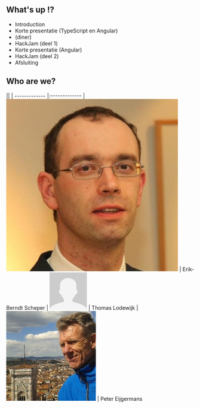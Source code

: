 ## What's up !?
- Introduction
- Korte presentatie (TypeScript en Angular)
- (diner)
- HackJam (deel 1)
- Korte presentatie (Angular)
- HackJam (deel 2)
- Afsluiting


## Who are we?

||
| ------------- |:-------------
| ![headshot](images/us/erik-berndt.jpg) | Erik-Berndt Scheper <!-- .element: style="vertical-align: middle;" -->
| ![headshot](images/us/thomas.jpg)      | Thomas Lodewijk     <!-- .element: style="vertical-align: middle;" -->
| ![headshot](images/us/peter.jpg)       | Peter Eijgermans    <!-- .element: style="vertical-align: middle;" -->
